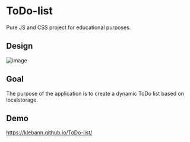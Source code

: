 # ToDo-list
Pure JS and CSS project for educational purposes.

## Design
![image](https://user-images.githubusercontent.com/22200025/197415056-756cfc7f-647f-4926-825f-1bcd165e651d.png)


## Goal
The purpose of the application is to create a dynamic ToDo list based on localstorage.

## Demo
https://klebann.github.io/ToDo-list/

